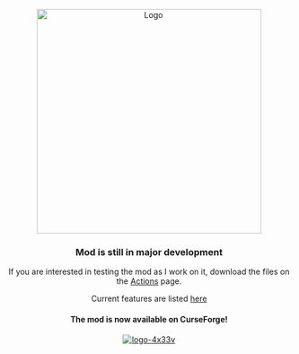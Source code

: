 <p align="center"><img src="https://i.ibb.co/zrC8mms/icon.png" alt="Logo" width="400"></p>
<h3 align="center">Mod is still in major development</h3>
<p align="center">
If you are interested in testing the mod as I work on it, download the files on the <a href="https://github.com/ianm1647/expandeddelight/actions">Actions</a> page.</p>

<p align="center"> Current features are listed <a href="https://github.com/ianm1647/expandeddelight/issues/1">here</a></p>

<h4 align="center"> The mod is now available on CurseForge!</h4>
<p align="center"><a href="https://www.curseforge.com/minecraft/mc-mods/expanded-delight"><img src="https://i.ibb.co/fDHvmnz/logo-4x33v.png" alt="logo-4x33v" border="0"></a></p>
